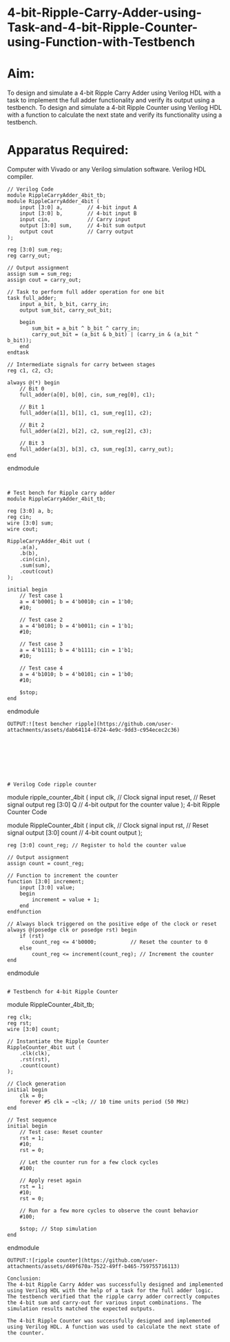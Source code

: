 # 4-bit-Ripple-Carry-Adder-using-Task-and-4-bit-Ripple-Counter-using-Function-with-Testbench
# Aim:
To design and simulate a 4-bit Ripple Carry Adder using Verilog HDL with a task to implement the full adder functionality and verify its output using a testbench.
To design and simulate a 4-bit Ripple Counter using Verilog HDL with a function to calculate the next state and verify its functionality using a testbench.

# Apparatus Required:
Computer with Vivado or any Verilog simulation software.
Verilog HDL compiler.
```
// Verilog Code
module RippleCarryAdder_4bit_tb;
module RippleCarryAdder_4bit (
    input [3:0] a,        // 4-bit input A
    input [3:0] b,        // 4-bit input B
    input cin,            // Carry input
    output [3:0] sum,     // 4-bit sum output
    output cout           // Carry output
);
```
    reg [3:0] sum_reg;
    reg carry_out;
    
    // Output assignment
    assign sum = sum_reg;
    assign cout = carry_out;

    // Task to perform full adder operation for one bit
    task full_adder;
        input a_bit, b_bit, carry_in;
        output sum_bit, carry_out_bit;
        
        begin
            sum_bit = a_bit ^ b_bit ^ carry_in;
            carry_out_bit = (a_bit & b_bit) | (carry_in & (a_bit ^ b_bit));
        end
    endtask

    // Intermediate signals for carry between stages
    reg c1, c2, c3;

    always @(*) begin
        // Bit 0
        full_adder(a[0], b[0], cin, sum_reg[0], c1);
        
        // Bit 1
        full_adder(a[1], b[1], c1, sum_reg[1], c2);
        
        // Bit 2
        full_adder(a[2], b[2], c2, sum_reg[2], c3);
        
        // Bit 3
        full_adder(a[3], b[3], c3, sum_reg[3], carry_out);
    end

endmodule
```
 

# Test bench for Ripple carry adder
module RippleCarryAdder_4bit_tb;
```
    reg [3:0] a, b;
    reg cin;
    wire [3:0] sum;
    wire cout;

    RippleCarryAdder_4bit uut (
        .a(a),
        .b(b),
        .cin(cin),
        .sum(sum),
        .cout(cout)
    );

    initial begin
        // Test case 1
        a = 4'b0001; b = 4'b0010; cin = 1'b0;
        #10;
        
        // Test case 2
        a = 4'b0101; b = 4'b0011; cin = 1'b1;
        #10;
        
        // Test case 3
        a = 4'b1111; b = 4'b1111; cin = 1'b1;
        #10;

        // Test case 4
        a = 4'b1010; b = 4'b0101; cin = 1'b0;
        #10;

        $stop;
    end

endmodule
```
OUTPUT:![test bencher ripple](https://github.com/user-attachments/assets/dab64114-6724-4e9c-9dd3-c954ecec2c36)



     




# Verilog Code ripple counter
```
module ripple_counter_4bit (
    input clk,           // Clock signal
    input reset,         // Reset signal
    output reg [3:0] Q   // 4-bit output for the counter value
);
4-bit Ripple Counter Code

module RippleCounter_4bit (
    input clk,           // Clock signal
    input rst,           // Reset signal
    output [3:0] count   // 4-bit count output
);

    reg [3:0] count_reg; // Register to hold the counter value

    // Output assignment
    assign count = count_reg;

    // Function to increment the counter
    function [3:0] increment;
        input [3:0] value;
        begin
            increment = value + 1;
        end
    endfunction

    // Always block triggered on the positive edge of the clock or reset
    always @(posedge clk or posedge rst) begin
        if (rst)
            count_reg <= 4'b0000;           // Reset the counter to 0
        else
            count_reg <= increment(count_reg); // Increment the counter
    end

endmodule
```

# Testbench for 4-bit Ripple Counter
```
module RippleCounter_4bit_tb;

    reg clk;
    reg rst;
    wire [3:0] count;

    // Instantiate the Ripple Counter
    RippleCounter_4bit uut (
        .clk(clk),
        .rst(rst),
        .count(count)
    );

    // Clock generation
    initial begin
        clk = 0;
        forever #5 clk = ~clk; // 10 time units period (50 MHz)
    end

    // Test sequence
    initial begin
        // Test case: Reset counter
        rst = 1;
        #10;
        rst = 0;
        
        // Let the counter run for a few clock cycles
        #100;

        // Apply reset again
        rst = 1;
        #10;
        rst = 0;
        
        // Run for a few more cycles to observe the count behavior
        #100;

        $stop; // Stop simulation
    end

endmodule
```
OUTPUT:![ripple counter](https://github.com/user-attachments/assets/d49f670a-7522-49ff-b465-759755716113)

Conclusion:
The 4-bit Ripple Carry Adder was successfully designed and implemented using Verilog HDL with the help of a task for the full adder logic. The testbench verified that the ripple carry adder correctly computes the 4-bit sum and carry-out for various input combinations. The simulation results matched the expected outputs.

The 4-bit Ripple Counter was successfully designed and implemented using Verilog HDL. A function was used to calculate the next state of the counter.

